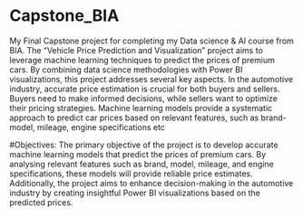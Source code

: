 # Capstone_BIA
My Final Capstone project for completing my Data science &amp; AI course from BIA. 
The “Vehicle Price Prediction and Visualization” project aims to leverage machine learning techniques to predict the prices of premium cars. By combining data science methodologies with Power BI visualizations, this project addresses several key aspects. In the automotive industry, accurate price estimation is crucial for both buyers and sellers. Buyers need to make informed decisions, while sellers want to optimize their pricing strategies. Machine learning models provide a systematic approach to predict car prices based on relevant features, such as brand-model, mileage, engine specifications etc

#Objectives:
The primary objective of the project is to develop accurate machine learning models that predict the prices of premium cars. By analysing relevant features such as brand, model, mileage, and engine specifications, these models will provide reliable price estimates. Additionally, the project aims to enhance decision-making in the automotive industry by creating insightful Power BI visualizations based on the predicted prices.
